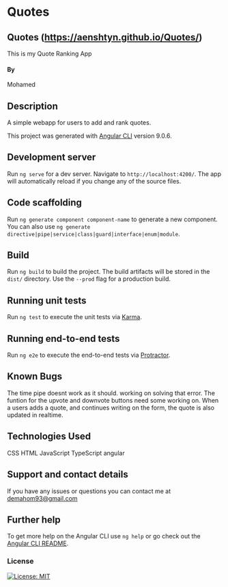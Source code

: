 # Quotes

## Quotes  (https://aenshtyn.github.io/Quotes/)

This is my Quote Ranking App

#### By

Mohamed

## Description

A simple webapp for users to add and rank quotes.


This project was generated with [Angular CLI](https://github.com/angular/angular-cli) version 9.0.6.

## Development server

Run `ng serve` for a dev server. Navigate to `http://localhost:4200/`. The app will automatically reload if you change any of the source files.

## Code scaffolding

Run `ng generate component component-name` to generate a new component. You can also use `ng generate directive|pipe|service|class|guard|interface|enum|module`.

## Build

Run `ng build` to build the project. The build artifacts will be stored in the `dist/` directory. Use the `--prod` flag for a production build.

## Running unit tests

Run `ng test` to execute the unit tests via [Karma](https://karma-runner.github.io).

## Running end-to-end tests

Run `ng e2e` to execute the end-to-end tests via [Protractor](http://www.protractortest.org/).
## Known Bugs

The time pipe doesnt work as it should. working on solving that error.
The funtion for the upvote and downvote buttons need some working on.
When a users adds a quote, and continues writing on the form, the quote is also updated in realtime.

## Technologies Used

CSS
HTML
JavaScript
TypeScript
angular

## Support and contact details

If you have any issues or questions you can contact me at demahom93@gmail.com


## Further help

To get more help on the Angular CLI use `ng help` or go check out the [Angular CLI README](https://github.com/angular/angular-cli/blob/master/README.md).

### License

[![License: MIT](https://img.shields.io/badge/License-MIT-yellow.svg)](https://opensource.org/licenses/MIT)
